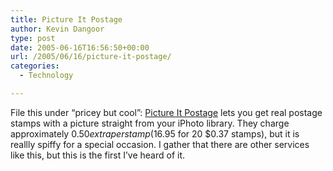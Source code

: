 ```yaml
---
title: Picture It Postage
author: Kevin Dangoor
type: post
date: 2005-06-16T16:56:50+00:00
url: /2005/06/16/picture-it-postage/
categories:
  - Technology

---
```

File this under &#8220;pricey but cool&#8221;: [Picture It Postage][1] lets you get real postage stamps with a picture straight from your iPhoto library. They charge approximately $0.50 extra per stamp ($16.95 for 20 $0.37 stamps), but it is reallly spiffy for a special occasion. I gather that there are other services like this, but this is the first I&#8217;ve heard of it.

 [1]: http://mac.endicia.com/pictureit/